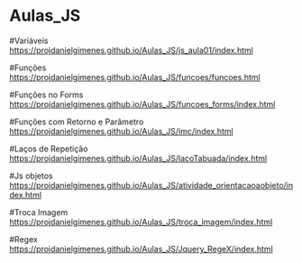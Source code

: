 # Aulas_JS

#Variáveis
https://projdanielgimenes.github.io/Aulas_JS/js_aula01/index.html

#Funções
https://projdanielgimenes.github.io/Aulas_JS/funcoes/funcoes.html

#Funções no Forms
https://projdanielgimenes.github.io/Aulas_JS/funcoes_forms/index.html

#Funções com Retorno e Parâmetro
https://projdanielgimenes.github.io/Aulas_JS/imc/index.html

#Laços de Repetição
https://projdanielgimenes.github.io/Aulas_JS/lacoTabuada/index.html

#Js objetos
https://projdanielgimenes.github.io/Aulas_JS/atividade_orientacaoaobjeto/index.html

#Troca Imagem
https://projdanielgimenes.github.io/Aulas_JS/troca_imagem/index.html

#Regex
https://projdanielgimenes.github.io/Aulas_JS/Jquery_RegeX/index.html



